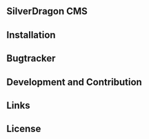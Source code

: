 ## SilverDragon CMS

## Installation ##

## Bugtracker ##

## Development and Contribution ##

## Links ##

## License ##
